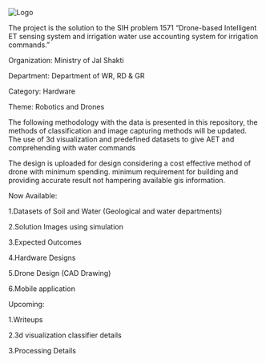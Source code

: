 ![Logo](https://github.com/user-attachments/assets/8fbcc7fc-1bf6-41c1-893c-959fa85e8e47)


The project is the solution to the SIH problem 1571 “Drone-based Intelligent ET sensing system and irrigation water use accounting system for irrigation commands.”  

Organization: Ministry of Jal Shakti 

Department: Department of WR, RD & GR 

Category: Hardware 

Theme: Robotics and Drones 

The following methodology with the data is presented in this repository, the methods of classification and image capturing methods will be updated. The use of 3d visualization and predefined datasets to give AET and comprehending with water commands  

The design is uploaded for design considering a cost effective method of drone with minimum spending. 
minimum requirement for building and providing accurate result not hampering  available gis information. 

Now Available: 

1.Datasets of Soil and Water (Geological and water departments) 

2.Solution Images using simulation  

3.Expected Outcomes 

4.Hardware Designs 

5.Drone Design (CAD Drawing)

6.Mobile application 

 

 

Upcoming: 


1.Writeups  

2.3d visualization classifier details  

3.Processing Details  

 

  
